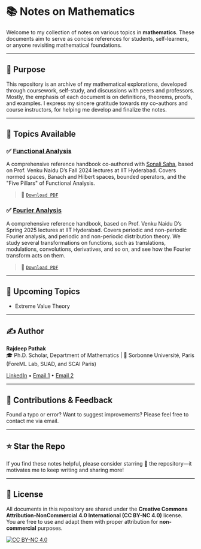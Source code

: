 # 📚 Notes on Mathematics

Welcome to my collection of notes on various topics in **mathematics**. These documents aim to serve as concise references for students, self-learners, or anyone revisiting mathematical foundations.

---

## 🧠 Purpose

This repository is an archive of my mathematical explorations, developed through coursework, self-study, and discussions with peers and professors. Mostly, the emphasis of each document is on definitions, theorems, proofs, and examples. I express my sincere gratitude towards my co-authors and course instructors, for helping me develop and finalize the notes.

---

## 📁 Topics Available

### ✅ [Functional Analysis](./Decoding_Functional_Analysis.pdf)  
A comprehensive reference handbook co-authored with [Sonali Saha](https://www.linkedin.com/in/sonali-saha-6aaa84209/), based on Prof. Venku Naidu D’s Fall 2024 lectures at IIT Hyderabad. Covers normed spaces, Banach and Hilbert spaces, bounded operators, and the "Five Pillars" of Functional Analysis.

> 📄 [`Download PDF`](./Decoding_Functional_Analysis.pdf)

### ✅ [Fourier Analysis](./Decoding_Fourier_Analysis.pdf)  
A comprehensive reference handbook, based on Prof. Venku Naidu D’s Spring 2025 lectures at IIT Hyderabad. Covers periodic and non-periodic Fourier analysis, and periodic and non-periodic distribution theory. We study several transformations on functions, such as translations, modulations, convolutions, derivatives, and so on, and see how the Fourier transform acts on them.

> 📄 [`Download PDF`](./Decoding_Fourier_Analysis.pdf)
---

## 🚧 Upcoming Topics

- Extreme Value Theory

---

## ✍️ Author

**Rajdeep Pathak**  
🎓 Ph.D. Scholar, Department of Mathematics | 📍 Sorbonne Université, Paris (ForeML Lab, SUAD, and SCAI Paris)

[LinkedIn](https://www.linkedin.com/in/rajdeep-pathak) • [Email 1](mailto:pathakrajdeep91@gmail.com) • [Email 2](mailto:pathak.rajdeep@alumni.iith.ac.in)

---

## 🤝 Contributions & Feedback

Found a typo or error? Want to suggest improvements? Please feel free to contact me via email.

---

## ⭐ Star the Repo

If you find these notes helpful, please consider starring 🌟 the repository—it motivates me to keep writing and sharing more!

---

## 📜 License

All documents in this repository are shared under the **Creative Commons Attribution-NonCommercial 4.0 International (CC BY-NC 4.0)** license.  
You are free to use and adapt them with proper attribution for **non-commercial** purposes.

[![CC BY-NC 4.0](https://licensebuttons.net/l/by-nc/4.0/88x31.png)](https://creativecommons.org/licenses/by-nc/4.0/)


